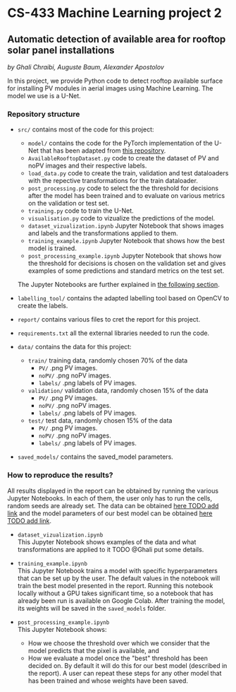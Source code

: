 # CS-433 Machine Learning project 2

## Automatic detection of available area for rooftop solar panel installations

*by Ghali Chraibi, Auguste Baum, Alexander Apostolov*

In this project, we provide Python code to detect rooftop available surface for installing PV modules in aerial images using Machine Learning. The model we use is a U-Net.


### Repository structure

- `src/` contains most of the code for this project:
    - `model/` contains the code for the PyTorch implementation of the U-Net that has been adapted from [this repository](https://github.com/milesial/Pytorch-UNet).
    - `AvailableRooftopDataset.py` code to create the dataset of PV and noPV images and their respective labels.
    - `load_data.py` code to create the train, validation and test dataloaders with the repective transformations for the train dataloader.
    - `post_processing.py` code to select the the threshold for decisions after the model has been trained and to evaluate on various metrics on the validation or test set.
    - `training.py` code to train the U-Net.
    - `visualisation.py` code to vizualize the predictions of the model.
    - `dataset_vizualization.ipynb` Jupyter Notebook that shows images and labels and the transformations applied to them.
    - `training_example.ipynb` Jupyter Notebook that shows how the best model is trained.
    - `post_processing_example.ipynb` Jupyter Notebook that shows how the threshold for decisions is chosen on the validation set and gives examples of some predictions and standard metrics on the test set.

    The Jupyter Notebooks are further explained in [the following section](#how-to-reproduce-the-results).
- `labelling_tool/` contains the adapted labelling tool based on OpenCV to create the labels.
- `report/` contains various files to cret the report for this project.
- `requirements.txt` all the external libraries needed to run the code.
- `data/` contains the data for this project:
    - `train/` training data, randomly chosen 70% of the data
        - `PV/` .png PV images.
        - `noPV/` .png noPV images.
        - `labels/` .png labels of PV images.
    - `validation/` validation data, randomly chosen 15% of the data
        - `PV/` .png PV images.
        - `noPV/` .png noPV images.
        - `labels/` .png labels of PV images.
    - `test/` test data, randomly chosen 15% of the data
        - `PV/` .png PV images.
        - `noPV/` .png noPV images.
        - `labels/` .png labels of PV images.
- `saved_models/` contains the saved_model parameters.

### How to reproduce the results?

All results displayed in the report can be obtained by running the various Jupyter Notebooks. In each of them, the user only has to run the cells, random seeds are already set. The data can be obtained [here TODO add link](www.aaa.ch) and the model parameters of our best model can be obtained [here TODO add link](www.aaa.ch).

- `dataset_vizualization.ipynb`<br/>
This Jupyter Notebook shows examples of the data and what transformations are applied to it TODO @Ghali put some details.

- `training_example.ipynb`<br/>
This Jupyter Notebook trains a model with specific hyperparameters that can be set up by the user. The default values in the notebook will train the best model presented in the report. Running this notebook locally without a GPU takes significant time, so a notebook that has already been run is available on Google Colab. After training the model, its weights will be saved in the `saved_models` folder.

- `post_processing_example.ipynb`<br/>
This Jupyter Notebook shows:
  - How we choose the threshold over which we consider that the model predicts that the pixel is available, and
  - How we evaluate a model once the "best" threshold has been decided on.
By default it will do this for our best model (described in the report). A user can repeat these steps for any other model that has been trained and whose weights have been saved.
